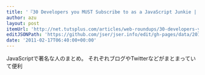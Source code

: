 ```yaml
---
title: '『30 Developers you MUST Subscribe to as a JavaScript Junkie | Nettuts+』'
author: azu
layout: post
itemUrl: 'http://net.tutsplus.com/articles/web-roundups/30-developers-you-must-subscribe-to-as-a-javascript-junkie/'
editJSONPath: 'https://github.com/jser/jser.info/edit/gh-pages/data/2011/02/index.json'
date: '2011-02-17T06:40:00+00:00'
---
```

JavaScriptで著名な人のまとめ。
それぞれブログやTwitterなどがまとまっていて便利
